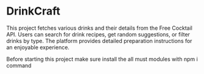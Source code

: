 # DrinkCraft
This project fetches various drinks and their details from the Free Cocktail API. Users can search for drink recipes, get random suggestions, or filter drinks by type. The platform provides detailed preparation instructions for an enjoyable experience.

Before starting this project make sure install the all must modules with npm i command
